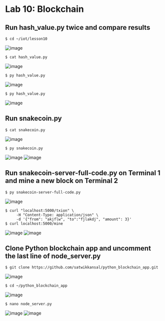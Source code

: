 # Lab 10: Blockchain

## Run hash_value.py twice and compare results
```
$ cd ~/iot/lesson10
```
![image](https://user-images.githubusercontent.com/94701716/235464105-33b59a34-9dae-4ca5-accf-0accefa37ce6.png)

```
$ cat hash_value.py
```
![image](https://user-images.githubusercontent.com/94701716/235464359-b5d62a7e-fa5a-4499-92f3-95cae79581d4.png)

```
$ py hash_value.py
```
![image](https://user-images.githubusercontent.com/94701716/235464576-d583f88e-db8f-446a-acf1-268a9320887b.png)

```
$ py hash_value.py
```
![image](https://user-images.githubusercontent.com/94701716/235465027-cd7d41dd-009f-462b-9535-74c897462148.png)

## Run snakecoin.py
```
$ cat snakecoin.py
```
![image](https://user-images.githubusercontent.com/94701716/235466928-f55a6489-0a40-4579-833c-0f104aee6963.png)

```
$ py snakecoin.py
```
![image](https://user-images.githubusercontent.com/94701716/235467246-788fde9b-3184-46e2-bcec-48d558813035.png)
![image](https://user-images.githubusercontent.com/94701716/235467331-32d86e5c-5842-43c8-943a-d04e7a2d643c.png)

## Run snakecoin-server-full-code.py on Terminal 1 and mine a new block on Terminal 2
```
$ py snakecoin-server-full-code.py
```
![image](https://user-images.githubusercontent.com/94701716/235470375-30d60bf7-fdb5-4394-8e8e-bd46163be529.png)

```
$ curl "localhost:5000/txion" \
     -H "Content-Type: application/json" \
     -d '{"from": "akjflw", "to":"fjlakdj", "amount": 3}'
$ curl localhost:5000/mine
```
![image](https://user-images.githubusercontent.com/94701716/235471095-1cdbdc02-614c-41b0-af06-b2e74d8ec6e4.png)
![image](https://user-images.githubusercontent.com/94701716/235471312-ecf4cee5-b384-4388-b4b5-0f8eee177033.png)

## Clone Python blockchain app and uncomment the last line of node_server.py
```
$ git clone https://github.com/satwikkansal/python_blockchain_app.git
```
![image](https://user-images.githubusercontent.com/94701716/235475065-7cb96d53-b4d4-441a-a804-0d7fed4c2fcb.png)

```
$ cd ~/python_blockchain_app
```
![image](https://user-images.githubusercontent.com/94701716/235475389-8796cb20-95cb-48b3-af92-bc303c5f7c42.png)

```
$ nano node_server.py
```
![image](https://user-images.githubusercontent.com/94701716/235475848-24841a5f-c4c4-42dc-8bea-fc0cf38820b3.png)
![image](https://user-images.githubusercontent.com/94701716/235475712-4023ebc7-bf68-4fc1-9af9-7bd7aa4bf93e.png)

